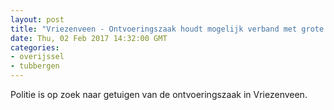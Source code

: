 ```yaml
---
layout: post
title: "Vriezenveen - Ontvoeringszaak houdt mogelijk verband met grote drugsvangst door douane in Duitsland"
date: Thu, 02 Feb 2017 14:32:00 GMT
categories: 
- overijssel 
- tubbergen 
---
```


Politie is op zoek naar getuigen van de ontvoeringszaak in Vriezenveen.

